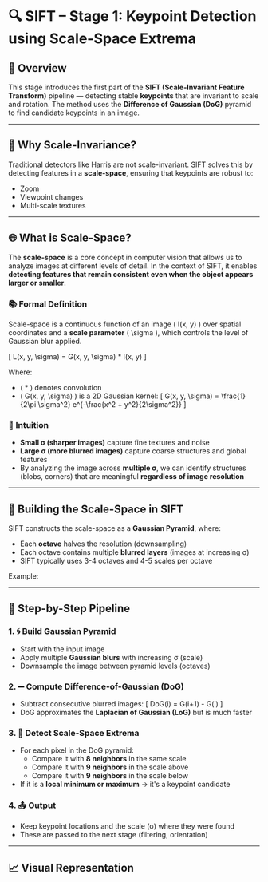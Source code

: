 # 🔍 SIFT – Stage 1: Keypoint Detection using Scale-Space Extrema

## 📌 Overview

This stage introduces the first part of the **SIFT (Scale-Invariant Feature Transform)** pipeline — detecting stable **keypoints** that are invariant to scale and rotation. The method uses the **Difference of Gaussian (DoG)** pyramid to find candidate keypoints in an image.

---

## 🧠 Why Scale-Invariance?

Traditional detectors like Harris are not scale-invariant. SIFT solves this by detecting features in a **scale-space**, ensuring that keypoints are robust to:
- Zoom
- Viewpoint changes
- Multi-scale textures

---

## 🌐 What is Scale-Space?

The **scale-space** is a core concept in computer vision that allows us to analyze images at different levels of detail. In the context of SIFT, it enables **detecting features that remain consistent even when the object appears larger or smaller**.

### 📚 Formal Definition

Scale-space is a continuous function of an image \( I(x, y) \) over spatial coordinates and a **scale parameter** \( \sigma \), which controls the level of Gaussian blur applied.

\[
L(x, y, \sigma) = G(x, y, \sigma) * I(x, y)
\]

Where:
- \( * \) denotes convolution
- \( G(x, y, \sigma) \) is a 2D Gaussian kernel:
\[
G(x, y, \sigma) = \frac{1}{2\pi \sigma^2} e^{-\frac{x^2 + y^2}{2\sigma^2}}
\]

### 🧠 Intuition

- **Small σ (sharper images)** capture fine textures and noise
- **Large σ (more blurred images)** capture coarse structures and global features
- By analyzing the image across **multiple σ**, we can identify structures (blobs, corners) that are meaningful **regardless of image resolution**

---

## 🧱 Building the Scale-Space in SIFT

SIFT constructs the scale-space as a **Gaussian Pyramid**, where:
- Each **octave** halves the resolution (downsampling)
- Each octave contains multiple **blurred layers** (images at increasing σ)
- SIFT typically uses 3-4 octaves and 4-5 scales per octave

Example:

---

## 📐 Step-by-Step Pipeline

### 1. 🌀 Build Gaussian Pyramid
- Start with the input image
- Apply multiple **Gaussian blurs** with increasing σ (scale)
- Downsample the image between pyramid levels (octaves)

### 2. ➖ Compute Difference-of-Gaussian (DoG)
- Subtract consecutive blurred images:
  \[
  DoG(i) = G(i+1) - G(i)
  \]
- DoG approximates the **Laplacian of Gaussian (LoG)** but is much faster

### 3. 🔎 Detect Scale-Space Extrema
- For each pixel in the DoG pyramid:
  - Compare it with **8 neighbors** in the same scale
  - Compare it with **9 neighbors** in the scale above
  - Compare it with **9 neighbors** in the scale below
- If it is a **local minimum or maximum** → it's a keypoint candidate

### 4. 📤 Output
- Keep keypoint locations and the scale (σ) where they were found
- These are passed to the next stage (filtering, orientation)

---

## 📈 Visual Representation

